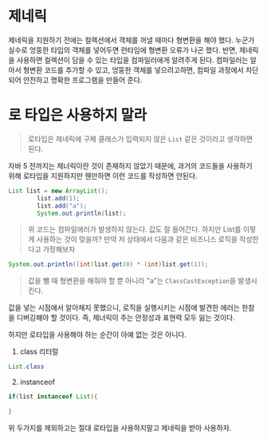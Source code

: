 # 제네릭
제네릭을 지원하기 전에는 컬렉션에서 객체를 꺼낼 때마다 형변환을 해야 했다. 누군가 실수로 엉뚱한 타입의
객체를 넣어두면 런타임에 형변환 오류가 나곤 했다. 반면, 제네릭을 사용하면 컬렉션이 담을 수 있는 타입을 컴파일러에게
알려주게 된다. 컴파일러는 알아서 형변환 코드를 추가할 수 있고, 엉뚱한 객체를 넣으려고하면, 컴파일 과정에서 차단되어
안전하고 명확한 프로그램을 만들어 준다.

# 로 타입은 사용하지 말라
> 로타입은 제네릭에 구체 클래스가 입력되지 않은 ```List``` 같은 것이라고 생각하면 된다.

자바 5 전까지는 제너릭이란 것이 존재하지 않았기 때문에, 과거의 코드들을 사용하기 위해 로타입을 지원하지만 
웬만하면 이런 코드를 작성하면 안된다.

```java
List list = new ArrayList();
        list.add(1);
        list.add("a");
        System.out.println(list);
```
> 위 코드는 컴파일에러가 발생하지 않는다. 값도 잘 들어간다.
> 하지만 List를 이렇게 사용하는 것이 맞을까? 만약 저 상태에서 다음과 같은 비즈니스 로직을 작성한다고 가정해보자

```java
System.out.println((int)list.get(0) * (int)list.get(1));
```
> 값을 뺄 때 형변환을 해줘야 할 뿐 아니라 "a"는 ```ClassCastException```을 발생시킨다.

값을 넣는 시점에서 알아채지 못했으니, 로직을 실행시키는 시점에 발견한 에러는 한참을 디버깅해야 할 것이다.
즉, 제너릭이 주는 안정성과 표현력 모두 잃는 것이다.

하지만 로타입을 사용해야 하는 순간이 아예 없는 것은 아니다.

1. class 리터럴
```java
List.class
```

2. instanceof
```java
if(list instanceof List){
    
}
```

위 두가지를 제외하고는 절대 로타입을 사용하지말고 제네릭을 받아 사용하자.

